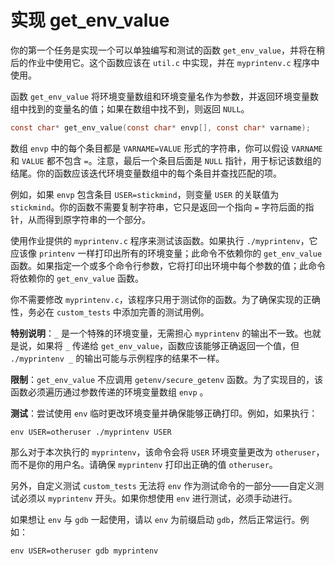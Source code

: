 # 实现 get_env_value

你的第一个任务是实现一个可以单独编写和测试的函数 `get_env_value`，并将在稍后的作业中使用它。这个函数应该在 `util.c` 中实现，并在 `myprintenv.c` 程序中使用。

函数 `get_env_value` 将环境变量数组和环境变量名作为参数，并返回环境变量数组中找到的变量名的值；如果在数组中找不到，则返回 `NULL`。

```c
const char* get_env_value(const char* envp[], const char* varname);
```

数组 `envp` 中的每个条目都是 `VARNAME=VALUE` 形式的字符串，你可以假设 `VARNAME` 和 `VALUE` 都不包含 `=`。注意，最后一个条目后面是 `NULL` 指针，用于标记该数组的结尾。你的函数应该迭代环境变量数组中的每个条目并查找匹配的项。

例如，如果 `envp` 包含条目 `USER=stickmind`，则变量 `USER` 的关联值为 `stickmind`。你的函数不需要复制字符串，它只是返回一个指向 `=` 字符后面的指针，从而得到原字符串的一个部分。

使用作业提供的 `myprintenv.c` 程序来测试该函数。如果执行 `./myprintenv`，它应该像 `printenv` 一样打印出所有的环境变量；此命令不依赖你的 `get_env_value` 函数。如果指定一个或多个命令行参数，它将打印出环境中每个参数的值；此命令将依赖你的 `get_env_value` 函数。

你不需要修改 `myprintenv.c`，该程序只用于测试你的函数。为了确保实现的正确性，务必在 `custom_tests` 中添加完善的测试用例。

**特别说明**：`_` 是一个特殊的环境变量，无需担心 `myprintenv` 的输出不一致。也就是说，如果将 `_` 传递给 `get_env_value`，函数应该能够正确返回一个值，但 `./myprintenv _` 的输出可能与示例程序的结果不一样。

**限制**：`get_env_value` 不应调用 `getenv/secure_getenv` 函数。为了实现目的，该函数必须遍历通过参数传递的环境变量数组 `envp` 。

**测试**：尝试使用 `env` 临时更改环境变量并确保能够正确打印。例如，如果执行：

```shell
env USER=otheruser ./myprintenv USER
```

那么对于本次执行的 `myprintenv`，该命令会将 `USER` 环境变量更改为 `otheruser`，而不是你的用户名。请确保 `myprintenv` 打印出正确的值 `otheruser`。

另外，自定义测试 `custom_tests` 无法将 `env` 作为测试命令的一部分——自定义测试必须以 `myprintenv` 开头。如果你想使用 `env` 进行测试，必须手动进行。

如果想让 `env` 与 `gdb` 一起使用，请以 `env` 为前缀启动 `gdb`，然后正常运行。例如：

```Shell
env USER=otheruser gdb myprintenv
```
